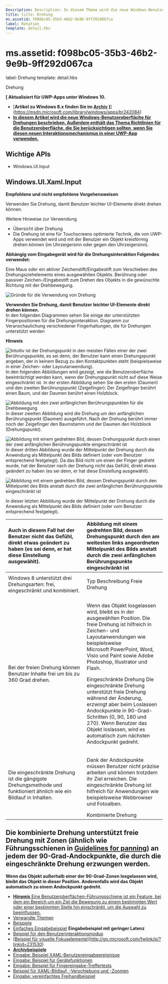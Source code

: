 ```yaml
---
Description: Description: In diesem Thema wird die neue Windows-Benutzeroberfläche für Drehungen beschrieben. Außerdem enthält das Thema Richtlinien für die Benutzeroberfläche, die Sie berücksichtigen sollten, wenn Sie diesen neuen Interaktionsmechanismus in einer Windows Store-App verwenden.
title: title: Drehung
ms.assetid: f098bc05-35b3-46b2-9e9b-9ff292d067ca
label: Rotation
template: detail.hbs
---
```


# ms.assetid: f098bc05-35b3-46b2-9e9b-9ff292d067ca


label: Drehung template: detail.hbs

Drehung

**\[ Aktualisiert für UWP-Apps unter Windows 10.**

-   [**Artikel zu Windows 8.x finden Sie im [Archiv](http://go.microsoft.com/fwlink/p/?linkid=619132) \]**](https://msdn.microsoft.com/library/windows/apps/br242084)
-   [**In diesem Artikel wird die neue Windows-Benutzeroberfläche für Drehungen beschrieben. Außerdem enthält das Thema Richtlinien für die Benutzeroberfläche, die Sie berücksichtigen sollten, wenn Sie diesen neuen Interaktionsmechanismus in einer UWP-App verwenden.**](https://msdn.microsoft.com/library/windows/apps/br227994)


## Wichtige APIs


-   Windows.UI.Input

## Windows.UI.Xaml.Input


**<span id="Dos_and_don_ts"></span><span id="dos_and_don_ts"></span><span id="DOS_AND_DON_TS"></span>Empfohlene und nicht empfohlene Vorgehensweisen**

Verwenden Sie Drehung, damit Benutzer leichter UI-Elemente direkt drehen können.

<span id="Additional_usage_guidance"></span><span id="additional_usage_guidance"></span><span id="ADDITIONAL_USAGE_GUIDANCE"></span>Weitere Hinweise zur Verwendung

-   Übersicht über Drehung
-   Die Drehung ist eine für Touchscreens optimierte Technik, die von UWP-Apps verwendet wird und mit der Benutzer ein Objekt kreisförmig drehen können (im Uhrzeigersinn oder gegen den Uhrzeigersinn).

**Abhängig vom Eingabegerät wird für die Drehungsinteraktion Folgendes verwendet:**

Eine Maus oder ein aktiver Zeichenstift/Eingabestift zum Verschieben des Drehungsziehelements eines ausgewählten Objekts. Berührung oder passiver Zeichen-/Eingabestift zum Drehen des Objekts in die gewünschte Richtung mit der Drehbewegung.

![Gründe für die Verwendung von Drehung](images/ux-rotate-positions.png)

**Verwenden Sie Drehung, damit Benutzer leichter UI-Elemente direkt drehen können.**  
In den folgenden Diagrammen sehen Sie einige der unterstützten Fingerpositionen für die Drehungsinteraktion. Diagramm zur Veranschaulichung verschiedener Fingerhaltungen, die für Drehungen unterstützt werden

**Hinweis**

![Intuitiv ist der Drehungspunkt in den meisten Fällen einer der zwei Berührungspunkte, es sei denn, der Benutzer kann einen Drehungspunkt angeben, der in keinem Bezug zu den Kontaktpunkten steht (beispielsweise in einer Zeichen- oder Layoutanwendung).](images/ux-rotate-points1.png)
In den folgenden Abbildungen wird gezeigt, wie die Benutzeroberfläche beeinträchtigt werden kann, wenn der Drehungspunkt nicht auf diese Weise eingeschränkt ist. In der ersten Abbildung sehen Sie den ersten (Daumen) und den zweiten Berührungspunkt (Zeigefinger): Der Zeigefinger berührt einen Baum, und der Daumen berührt einen Holzblock.

![Abbildung mit den zwei anfänglichen Berührungspunkten für die Drehbewegung](images/ux-rotate-points2.png)
In dieser zweiten Abbildung wird die Drehung um den anfänglichen Berührungspunkt (Daumen) ausgeführt. Nach der Drehung berührt immer noch der Zeigefinger den Baumstamm und der Daumen den Holzblock (Drehungspunkt).

![Abbildung mit einem gedrehten Bild, dessen Drehungspunkt durch einen der zwei anfänglichen Berührungspunkte eingeschränkt ist](images/ux-rotate-points3.png)
In dieser dritten Abbildung wurde der Mittelpunkt der Drehung durch die Anwendung als Mittelpunkt des Bilds definiert (oder vom Benutzer entsprechend festgelegt). Da das Bild nicht um einen der Finger gedreht wurde, hat der Benutzer nach der Drehung nicht das Gefühl, direkt etwas geändert zu haben (es sei denn, er hat diese Einstellung ausgewählt).

![Abbildung mit einem gedrehten Bild, dessen Drehungspunkt durch den Mittelpunkt des Bilds anstatt durch die zwei anfänglichen Berührungspunkte eingeschränkt ist](images/ux-rotate-points4.png)

 

In dieser letzten Abbildung wurde der Mittelpunkt der Drehung durch die Anwendung als Mittelpunkt des Bilds definiert (oder vom Benutzer entsprechend festgelegt).

<table>
<colgroup>
<col width="50%" />
<col width="50%" />
</colgroup>
<thead>
<tr class="header">
<th align="left">Auch in diesem Fall hat der Benutzer nicht das Gefühl, direkt etwas geändert zu haben (es sei denn, er hat diese Einstellung ausgewählt).</th>
<th align="left">Abbildung mit einem gedrehten Bild, dessen Drehungspunkt durch den am weitesten links angeordneten Mittelpunkt des Bilds anstatt durch die zwei anfänglichen Berührungspunkte eingeschränkt ist</th>
</tr>
</thead>
<tbody>
<tr class="odd">
<td align="left">Windows 8 unterstützt drei Drehungsarten: frei, eingeschränkt und kombiniert.</td>
<td align="left"><p>Typ Beschreibung Freie Drehung</p></td>
</tr>
<tr class="even">
<td align="left">Bei der freien Drehung können Benutzer Inhalte frei um bis zu 360 Grad drehen.</td>
<td align="left"><p>Wenn das Objekt losgelassen wird, bleibt es in der ausgewählten Position. Die freie Drehung ist hilfreich in Zeichen- und Layoutanwendungen wie beispielsweise Microsoft PowerPoint, Word, Visio und Paint sowie Adobe Photoshop, Illustrator und Flash.</p>
<p>Eingeschränkte Drehung Die eingeschränkte Drehung unterstützt freie Drehung während der Änderung, erzwingt aber beim Loslassen Andockpunkte in 90-Grad-Schritten (0, 90, 180 und 270). Wenn Benutzer das Objekt loslassen, wird es automatisch zum nächsten Andockpunkt gedreht.</p></td>
</tr>
<tr class="odd">
<td align="left">Die eingeschränkte Drehung ist die gängigste Drehungsmethode und funktioniert ähnlich wie ein Bildlauf in Inhalten.</td>
<td align="left"><p>Dank der Andockpunkte müssen Benutzer nicht präzise arbeiten und können trotzdem ihr Ziel erreichen. Die eingeschränkte Drehung ist hilfreich für Anwendungen wie beispielsweise Webbrowser und Fotoalben.</p>
<div class="alert">Kombinierte Drehung
</div>
<div>
 
</div></td>
</tr>
</tbody>
</table>

 

## Die kombinierte Drehung unterstützt freie Drehung mit Zonen (ähnlich wie Führungsschienen in [Guidelines for panning](guidelines-for-panning.md)) an jedem der 90-Grad-Andockpunkte, die durch die eingeschränkte Drehung erzwungen werden.


**Wenn das Objekt außerhalb einer der 90-Grad-Zonen losgelassen wird, bleibt das Objekt in dieser Position. Anderenfalls wird das Objekt automatisch zu einem Andockpunkt gedreht.**
* [
<strong>Hinweis</strong> Eine Benutzeroberflächen-Führungsschiene ist ein Feature, bei dem ein Bereich um ein Ziel die Bewegung zu einem bestimmten Wert oder einer bestimmten Stelle hin einschränkt, um die Auswahl zu beeinflussen.](http://go.microsoft.com/fwlink/p/?LinkID=620302)
* [<span id="related_topics"></span>Verwandte Themen](http://go.microsoft.com/fwlink/p/?LinkID=620304)
* [Beispiele](http://go.microsoft.com/fwlink/p/?LinkID=619894)
* [Einfaches Eingabebeispiel](http://go.microsoft.com/fwlink/p/?LinkID=619895)
**Eingabebeispiel mit geringer Latenz**
* [Beispiel für den Benutzerinteraktionsmodus](http://go.microsoft.com/fwlink/p/?linkid=226855)
* [[Beispiel für visuelle Fokuselemente](http://go.microsoft.com/fwlink/p/?LinkID=619895)](http://go.microsoft.com/fwlink/p/?linkid=231530)
* [**Archivbeispiele**](http://go.microsoft.com/fwlink/p/?linkid=231590)
* [Eingabe: Beispiel XAML-Benutzereingabeereignisse](http://go.microsoft.com/fwlink/p/?linkid=251717)
* [Eingabe: Beispiel für Gerätefunktionen](http://go.microsoft.com/fwlink/p/?linkid=246570)
* [Eingabe: Beispiel für Fingereingabe-Treffertests](http://go.microsoft.com/fwlink/p/?LinkId=264995)
* [Beispiel für XAML-Bildlauf, -Verschiebung und -Zoomen](http://go.microsoft.com/fwlink/p/?linkid=231605)
* [Eingabe: vereinfachtes Freihandbeispiel](http://go.microsoft.com/fwlink/p/?LinkID=231627)
 

 






<!--HONumber=Apr16_HO3-->


